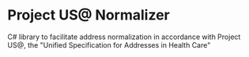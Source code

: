 # Project US@ Normalizer

C# library to facilitate address normalization in accordance with Project US@, the "Unified Specification for Addresses in Health Care"
